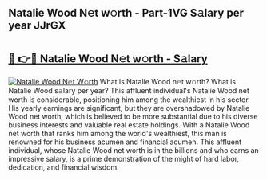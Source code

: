 ## Natalie Wood N𝚎t w𝚘rth - Part-1VG S𝚊lary per year JJrGX

# <h2><a href="http://gc0akc.nevu.top/?p=Natalie+Wood">🔗 👉🔴 Natalie Wood N𝚎t w𝚘rth - S𝚊lary</a></h2>

[![Natalie Wood N𝚎t W𝚘rth](https://i.imgur.com/Oavwk0R.jpeg)](http://gc0akc.nevu.top/?p=Natalie+Wood)
What is Natalie Wood n𝚎t w𝚘rth? What is Natalie Wood s𝚊lary per year?
This affluent individual's Natalie Wood net worth is considerable, positioning him among the wealthiest in his sector. His yearly earnings are significant, but they are overshadowed by Natalie Wood net worth, which is believed to be more substantial due to his diverse business interests and valuable real estate holdings. With a Natalie Wood net worth that ranks him among the world's wealthiest, this man is renowned for his business acumen and financial acumen. This affluent individual, whose Natalie Wood net worth is in the billions and who earns an impressive salary, is a prime demonstration of the might of hard labor, dedication, and financial wisdom.
